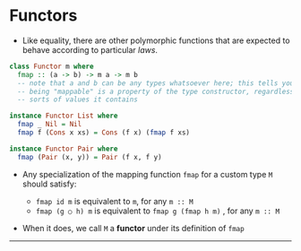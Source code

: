# Functors

* Like equality, there are other polymorphic functions that are expected to
  behave according to particular *laws*.

```haskell
class Functor m where
  fmap :: (a -> b) -> m a -> m b
  -- note that a and b can be any types whatsoever here; this tells you that
  -- being "mappable" is a property of the type constructor, regardless of what
  -- sorts of values it contains

instance Functor List where
  fmap _ Nil = Nil
  fmap f (Cons x xs) = Cons (f x) (fmap f xs)

instance Functor Pair where
  fmap (Pair (x, y)) = Pair (f x, f y)
```

* Any specialization of the mapping function `fmap` for a custom type `M`
  should satisfy:
    * `fmap id m` is equivalent to `m`, for any `m :: M`
    * `fmap (g ○ h) m` is equivalent to `fmap g (fmap h m)` , for any `m :: M`

* When it does, we call `M` a **functor** under its definition of `fmap`


---


